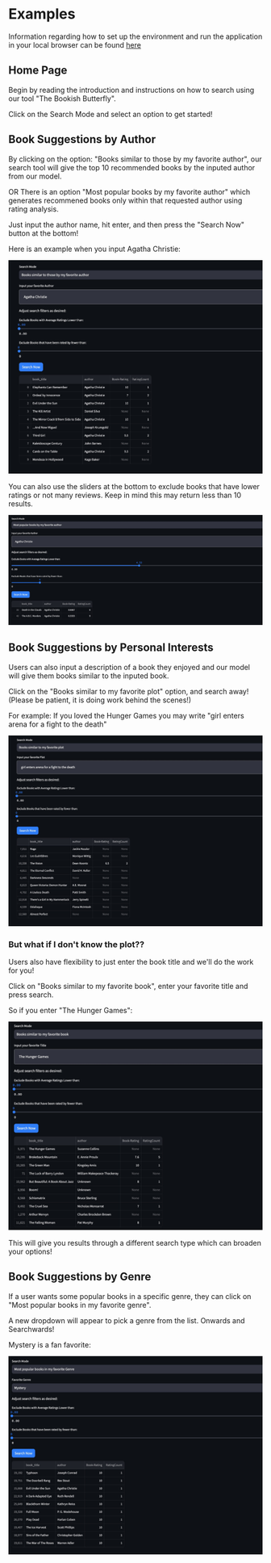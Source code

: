 # Examples

Information regarding how to set up the environment and run the application in your local browser can be found [here](../README.md#Local-Setup-and-Environment)


## Home Page

Begin by reading the introduction and instructions on how to search using our tool "The Bookish Butterfly".

Click on the Search Mode and select an option to get started!

## Book Suggestions by Author

By clicking on the option: "Books similar to those by my favorite author", our search tool will give the top 10
recommended books by the inputed author from our model.

OR There is an option "Most popular books by my favorite author" which generates recommened books only within that
requested author using rating analysis.

Just input the author name, hit enter, and then press the "Search Now" button at the bottom!

Here is an example when you input Agatha Christie:

![Author-1](walkthrough_images/walkthrough_image1.jpg)

You can also use the sliders at the bottom to exclude books that have lower ratings or not many reviews. Keep in mind
this may return less than 10 results. 

![Author-2](walkthrough_images/walkthrough_image2.jpg)

## Book Suggestions by Personal Interests

Users can also input a description of a book they enjoyed and our model will give them books similar to the inputed book.

Click on the "Books similar to my favorite plot" option, and search away!
    (Please be patient, it is doing work behind the scenes!)

For example: If you loved the Hunger Games you may write "girl enters arena for a fight to the death"

![Plot1](walkthrough_images/walkthrough_image3.jpg)

### But what if I don't know the plot??

Users also have flexibility to just enter the book title and we'll do the work for you!

Click on "Books similar to my favorite book", enter your favorite title and press search.

So if you enter "The Hunger Games":

![Title1](walkthrough_images/walkthrough_image4.jpg)


This will give you results through a different search type which can broaden your options!


## Book Suggestions by Genre

If a user wants some popular books in a specific genre, they can click on "Most popular books in my favorite genre".

A new dropdown will appear to pick a genre from the list. Onwards and Searchwards!

Mystery is a fan favorite:

![Genre1](walkthrough_images/walkthrough_image5.jpg)






